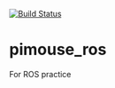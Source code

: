 [![Build Status](https://travis-ci.org/61eye/pimouse_ros.svg?branch=master)](https://travis-ci.org/61eye/pimouse_ros)

# pimouse_ros
For ROS practice
